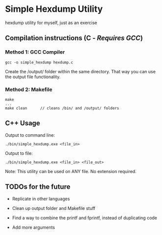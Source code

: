 # Simple Hexdump Utility
hexdump utility for myself, just as an exercise
## Compilation instructions (C - <i>Requires GCC</i>)

### Method 1: GCC Compiler
```
gcc -o simple_hexdump hexdump.c
```

Create the /output/ folder within the same directory. That way you can use the output file functionality.

### Method 2: Makefile
```
make
...
make clean      // cleans /bin/ and /output/ folders
```

## C++ Usage
Output to command line:
```
./bin/simple_hexdump.exe <file_in>
```

Output to file:
```
./bin/simple_hexdump.exe <file_in> <file_out> 
```
Note: This utility can be used on ANY file. No extension required.

## TODOs for the future
* Replicate in other languages

* Clean up output folder and Makefile stuff
* Find a way to combine the printf and fprintf, instead of duplicating code
* Add more arguments

